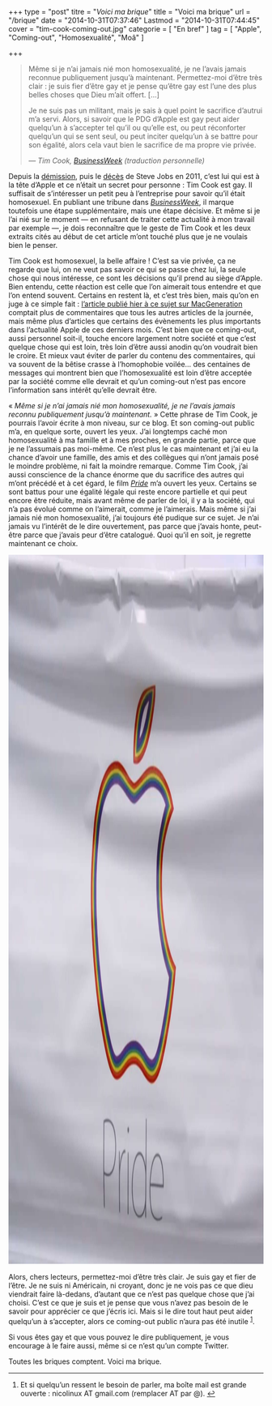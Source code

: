 +++
type = "post"
titre = "<em>Voici ma brique</em>"
title = "Voici ma brique"
url = "/brique"
date = "2014-10-31T07:37:46"
Lastmod = "2014-10-31T07:44:45"
cover = "tim-cook-coming-out.jpg"
categorie = [ "En bref" ]
tag = [ "Apple", "Coming-out", "Homosexualité", "Moâ" ]

+++

<blockquote class="pull-quote"><p>Même si je n&rsquo;ai jamais nié mon homosexualité, je ne l&rsquo;avais jamais reconnue publiquement jusqu&rsquo;à maintenant. Permettez-moi d&rsquo;être très clair : je suis fier d&rsquo;être gay et je pense qu&rsquo;être gay est l&rsquo;une des plus belles choses que Dieu m&rsquo;ait offert. <span style="font-style:normal;">[…]</span></p>
<p>Je ne suis pas un militant, mais je sais à quel point le sacrifice d&rsquo;autrui m&rsquo;a servi. Alors, si savoir que le PDG d&rsquo;Apple est gay peut aider quelqu&rsquo;un à s&rsquo;accepter tel qu&rsquo;il ou qu&rsquo;elle est, ou peut réconforter quelqu&rsquo;un qui se sent seul, ou peut inciter quelqu&rsquo;un à se battre pour son égalité, alors cela vaut bien le sacrifice de ma propre vie privée.</p>
<p><cite class="author"> — Tim Cook, <span style="font-style:normal;"></span> <a href="http://www.businessweek.com/articles/2014-10-30/tim-cook-im-proud-to-be-gay">BusinessWeek</a> (traduction personnelle)</cite></p>
</blockquote>
<p>Depuis la <a href="http://voiretmanger.fr/demission-steve-jobs/">démission</a>, puis le <a href="http://voiretmanger.fr/steve-jobs-1955-2011/">décès</a> de Steve Jobs en 2011, c&rsquo;est lui qui est à la tête d&rsquo;Apple et ce n&rsquo;était un secret pour personne : Tim Cook est gay. Il suffisait de s&rsquo;intéresser un petit peu à l&rsquo;entreprise pour savoir qu&rsquo;il était homosexuel. En publiant une tribune dans <a href="http://www.businessweek.com/articles/2014-10-30/tim-cook-im-proud-to-be-gay"><em>BusinessWeek</em></a>, il marque toutefois une étape supplémentaire, mais une étape décisive. Et même si je l&rsquo;ai nié sur le moment — en refusant de traiter cette actualité à mon travail par exemple —, je dois reconnaître que le geste de Tim Cook et les deux extraits cités au début de cet article m&rsquo;ont touché plus que je ne voulais bien le penser.</p>
<p>Tim Cook est homosexuel, la belle affaire ! C&rsquo;est sa vie privée, ça ne regarde que lui, on ne veut pas savoir ce qui se passe chez lui, la seule chose qui nous intéresse, ce sont les décisions qu&rsquo;il prend au siège d&rsquo;Apple. Bien entendu, cette réaction est celle que l&rsquo;on aimerait tous entendre et que l&rsquo;on entend souvent. Certains en restent là, et c&rsquo;est très bien, mais qu&rsquo;on en juge à ce simple fait : <a href="http://www.macg.co/aapl/2014/10/tim-cook-fait-son-coming-out-je-suis-fier-detre-gay-85242">l&rsquo;article publié hier à ce sujet sur MacGeneration</a> comptait plus de commentaires que tous les autres articles de la journée, mais même plus d&rsquo;articles que certains des évènements les plus importants dans l&rsquo;actualité Apple de ces derniers mois. C&rsquo;est bien que ce coming-out, aussi personnel soit-il, touche encore largement notre société et que c&rsquo;est quelque chose qui est loin, très loin d&rsquo;être aussi anodin qu&rsquo;on voudrait bien le croire. Et mieux vaut éviter de parler du contenu des commentaires, qui va souvent de la bêtise crasse à l&rsquo;homophobie voilée… des centaines de messages qui montrent bien que l&rsquo;homosexualité est loin d&rsquo;être acceptée par la société comme elle devrait et qu&rsquo;un coming-out n&rsquo;est pas encore l&rsquo;information sans intérêt qu&rsquo;elle devrait être.</p>
<p>« <em>Même si je n&rsquo;ai jamais nié mon homosexualité, je ne l&rsquo;avais jamais reconnu publiquement jusqu&rsquo;à maintenant.</em> » Cette phrase de Tim Cook, je pourrais l&rsquo;avoir écrite à mon niveau, sur ce blog. Et son coming-out public m&rsquo;a, en quelque sorte, ouvert les yeux. J&rsquo;ai longtemps caché mon homosexualité à ma famille et à mes proches, en grande partie, parce que je ne l&rsquo;assumais pas moi-même. Ce n&rsquo;est plus le cas maintenant et j&rsquo;ai eu la chance d&rsquo;avoir une famille, des amis et des collègues qui n&rsquo;ont jamais posé le moindre problème, ni fait la moindre remarque. Comme Tim Cook, j&rsquo;ai aussi conscience de la chance énorme que du sacrifice des autres qui m&rsquo;ont précédé et à cet égard, le film <a href="http://voiretmanger.fr/pride-watchus/" title="Pride, Matthew Warchus"><em>Pride</em></a> m&rsquo;a ouvert les yeux. Certains se sont battus pour une égalité légale qui reste encore partielle et qui peut encore être réduite, mais avant même de parler de loi, il y a la société, qui n&rsquo;a pas évolué comme on l&rsquo;aimerait, comme je l&rsquo;aimerais. Mais même si j&rsquo;ai jamais nié mon homosexualité, j&rsquo;ai toujours été pudique sur ce sujet. Je n&rsquo;ai jamais vu l&rsquo;intérêt de le dire ouvertement, pas parce que j&rsquo;avais honte, peut-être parce que j&rsquo;avais peur d&rsquo;être catalogué. Quoi qu&rsquo;il en soit, je regrette maintenant ce choix.</p>
<img class="aligncenter" src="apple-pride.jpg" alt="Apple `pride" title="apple-`pride.jpg" width="2100" height="1400" />
<p>Alors, chers lecteurs, permettez-moi d&rsquo;être très clair. Je suis gay et fier de l&rsquo;être. Je ne suis ni Américain, ni croyant, donc je ne vois pas ce que dieu viendrait faire là-dedans, d&rsquo;autant que ce n&rsquo;est pas quelque chose que j&rsquo;ai choisi. C&rsquo;est ce que je suis et je pense que vous n&rsquo;avez pas besoin de le savoir pour apprécier ce que j&rsquo;écris ici. Mais si le dire tout haut peut aider quelqu&rsquo;un à s&rsquo;accepter, alors ce coming-out public n&rsquo;aura pas été inutile <sup id="fnref-12324-1"><a href="#fn-12324-1" rel="footnote">1</a></sup>.</p>
<p>Si vous êtes gay et que vous pouvez le dire publiquement, je vous encourage à le faire aussi, même si ce n&rsquo;est qu&rsquo;un compte Twitter.</p>
<p>Toutes les briques comptent. Voici ma brique.</p>
<div class="footnotes">
<hr />
<ol>
<li id="fn-12324-1">
Et si quelqu&rsquo;un ressent le besoin de parler, ma boîte mail est grande ouverte : nicolinux AT gmail.com (remplacer AT par @).&#160;<a href="#fnref-12324-1" rev="footnote">&#8617;</a>
</li>
</ol>
</div>


